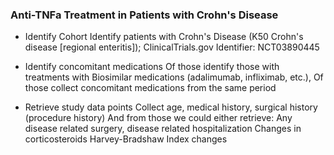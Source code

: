 ### Anti-TNFa Treatment in Patients with Crohn's Disease
* Identify Cohort
Identify patients with Crohn's Disease (K50  Crohn's disease [regional enteritis]); ClinicalTrials.gov Identifier: NCT03890445

* Identify concomitant medications
Of those identify those with treatments with Biosimilar medications (adalimumab, infliximab, etc.),
Of those collect concomitant medications from the same period

* Retrieve study data points
Collect age, medical history, surgical history (procedure history)
And from those we could either retrieve:
Any disease related surgery, disease related hospitalization
Changes in corticosteroids
Harvey-Bradshaw Index changes